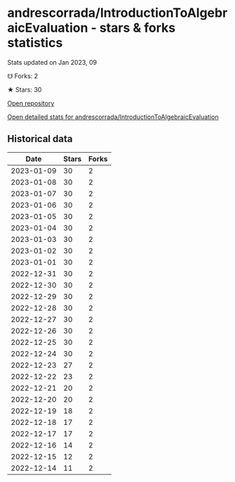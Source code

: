 # andrescorrada/IntroductionToAlgebraicEvaluation - stars & forks statistics

Stats updated on Jan 2023, 09

☋ Forks: 2

★ Stars: 30

[Open repository](https://github.com/andrescorrada/IntroductionToAlgebraicEvaluation)

[Open detailed stats for andrescorrada/IntroductionToAlgebraicEvaluation](https://reviewgithub.com/rep/andrescorrada/IntroductionToAlgebraicEvaluation)

## Historical data
| Date | Stars | Forks |
|------|-------|-------|
| 2023-01-09 | 30 | 2 | 
| 2023-01-08 | 30 | 2 | 
| 2023-01-07 | 30 | 2 | 
| 2023-01-06 | 30 | 2 | 
| 2023-01-05 | 30 | 2 | 
| 2023-01-04 | 30 | 2 | 
| 2023-01-03 | 30 | 2 | 
| 2023-01-02 | 30 | 2 | 
| 2023-01-01 | 30 | 2 | 
| 2022-12-31 | 30 | 2 | 
| 2022-12-30 | 30 | 2 | 
| 2022-12-29 | 30 | 2 | 
| 2022-12-28 | 30 | 2 | 
| 2022-12-27 | 30 | 2 | 
| 2022-12-26 | 30 | 2 | 
| 2022-12-25 | 30 | 2 | 
| 2022-12-24 | 30 | 2 | 
| 2022-12-23 | 27 | 2 | 
| 2022-12-22 | 23 | 2 | 
| 2022-12-21 | 20 | 2 | 
| 2022-12-20 | 20 | 2 | 
| 2022-12-19 | 18 | 2 | 
| 2022-12-18 | 17 | 2 | 
| 2022-12-17 | 17 | 2 | 
| 2022-12-16 | 14 | 2 | 
| 2022-12-15 | 12 | 2 | 
| 2022-12-14 | 11 | 2 | 

